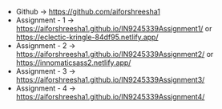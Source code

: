 - Github -> https://github.com/aiforshreesha1
- Assignment - 1 -> https://aiforshreesha1.github.io/IN9245339Assignment1/ or https://eclectic-kringle-84df95.netlify.app/
- Assignment - 2 -> https://aiforshreesha1.github.io/IN9245339Assignment2/ or https://innomaticsass2.netlify.app/
- Assignment - 3 -> https://aiforshreesha1.github.io/IN9245339Assignment3/
- Assignment - 4 -> https://aiforshreesha1.github.io/IN9245339Assignment4/
